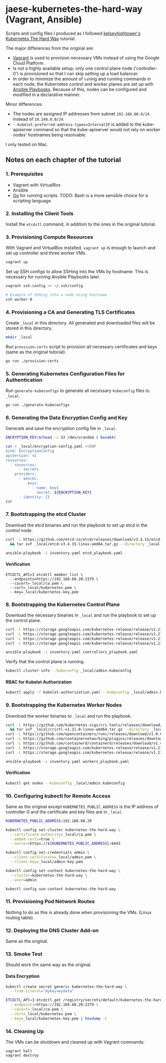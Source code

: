 # jaese-kubernetes-the-hard-way (Vagrant, Ansible)

Scripts and config files I produced as I followed [kelseyhightower's Kubernetes The Hard Way](https://github.com/kelseyhightower/kubernetes-the-hard-way) tutorial.

The major differences from the original are:

* [Vagrant](https://www.vagrantup.com) is used to provision necessary VMs instead of using the Google Cloud Platform.
* Is not a highly available setup; only one control plane node ('controller-0') is provisioned so that I can skip setting up a load balancer.
* In order to minimize the amount of `ssh`ing and running commands in each node, the Kubernetes control and worker planes are set up with [Ansible Playbooks](https://www.ansible.com). Because of this, nodes can be configured and modified in a declarative manner.

Minor differences:

* The nodes are assigned IP addresses from subnet `192.168.60.0/24` instead of `10.240.0.0/24`.
* `--kubelet-preferred-address-types=InternalIP` is added to the kube-apiserver command so that the kube-apiserver would not rely on worker nodes' hostnames being resolvable.

I only tested on Mac.

## Notes on each chapter of the tutorial

### 1. Prerequisites

* Vagrant with VirtualBox
* Ansible
* [Go](https://go.dev) for running scripts. TODO: Bash is a more sensible choice for a scripting language.

### 2. Installing the Client Tools

Install the `etcdctl` command, in addition to the ones in the original tutorial.

### 3. Provisioning Compute Resources

With Vagrant and VirtualBox installed, `vagrant up` is enough to launch and set up controller and three worker VMs.

```sh
vagrant up
```

Set up SSH configs to allow SSHing into the VMs by hostname. This is necessary for running Ansible Playbooks later.

```sh
vagrant ssh-config >> ~/.ssh/config

# Example of SSHing into a node using hostname
ssh worker-0
```

### 4. Provisioning a CA and Generating TLS Certificates

Create `_local` in this directory. All generated and downloaded files will be stored in this directory.

```sh
mkdir _local
```

Run `provision-certs` script to provision all necessary certificates and keys (same as the original tutorial).

```sh
go run ./provision-certs
````

### 5. Generating Kubernetes Configuration Files for Authentication

Run `generate-kubeconfigs` to generate all necessary `kubeconfig` files to `_local`.

```sh
go run ./generate-kubeconfigs
```

### 6. Generating the Data Encryption Config and Key

Generate and save the encryption config file in `_local`.

```sh
ENCRYPTION_KEY=$(head -c 32 /dev/urandom | base64)

cat > _local/encryption-config.yaml <<EOF
kind: EncryptionConfig
apiVersion: v1
resources:
  - resources:
      - secrets
    providers:
      - aescbc:
          keys:
            - name: key1
              secret: ${ENCRYPTION_KEY}
      - identity: {}
EOF
```

### 7. Bootstrapping the etcd Cluster

Download the etcd binaries and run the playbook to set up etcd in the control node.

```sh
curl -L https://github.com/etcd-io/etcd/releases/download/v3.4.15/etcd-v3.4.15-linux-amd64.tar.gz -o _local/etcd-v3.4.15-linux-amd64.tar.gz \
  && tar xvf _local/etcd-v3.4.15-linux-amd64.tar.gz --directory _local

ansible-playbook -i inventory.yaml etcd_playbook.yaml
```

#### Verification

```
ETCDCTL_API=3 etcdctl member list \
  --endpoints=https://192.168.60.20:2379 \
  --cacert=_local/ca.pem \
  --cert=_local/kubernetes.pem \
  --key=_local/kubernetes-key.pem
```

### 8. Bootstrapping the Kubernetes Control Plane

Download the necessary binaries in `_local` and run the playbook to set up the control plane.

```sh
curl -L https://storage.googleapis.com/kubernetes-release/release/v1.21.0/bin/linux/amd64/kube-apiserver -o _local/kube-apiserver
curl -L https://storage.googleapis.com/kubernetes-release/release/v1.21.0/bin/linux/amd64/kube-controller-manager -o _local/kube-controller-manager
curl -L https://storage.googleapis.com/kubernetes-release/release/v1.21.0/bin/linux/amd64/kube-scheduler -o _local/kube-scheduler
curl -L https://storage.googleapis.com/kubernetes-release/release/v1.21.0/bin/linux/amd64/kubectl -o _local/kubectl

ansible-playbook -i inventory.yaml controllers_playbook.yaml
```

Verify that the control plane is running.

```sh
kubectl cluster-info --kubeconfig _local/admin.kubeconfig
```

#### RBAC for Kubelet Authorization

```sh
kubectl apply -f kubelet-authorization.yaml --kubeconfig _local/admin.kubeconfig
```

### 9. Bootstrapping the Kubernetes Worker Nodes

Download the worker binaries to `_local` and run the playbook.

```sh
curl -L https://github.com/kubernetes-sigs/cri-tools/releases/download/v1.21.0/crictl-v1.21.0-linux-amd64.tar.gz -o _local/crictl-v1.21.0-linux-amd64.tar.gz \
  && tar xvf _local/crictl-v1.21.0-linux-amd64.tar.gz --directory _local
curl -L https://github.com/opencontainers/runc/releases/download/v1.0.0-rc93/runc.amd64 -o _local/runc
curl -L https://github.com/containernetworking/plugins/releases/download/v0.9.1/cni-plugins-linux-amd64-v0.9.1.tgz -o _local/cni-plugins-linux-amd64-v0.9.1.tgz
curl -L https://github.com/containerd/containerd/releases/download/v1.4.4/containerd-1.4.4-linux-amd64.tar.gz -o _local/containerd-1.4.4-linux-amd64.tar.gz
curl -L https://storage.googleapis.com/kubernetes-release/release/v1.21.0/bin/linux/amd64/kube-proxy -o _local/kube-proxy
curl -L https://storage.googleapis.com/kubernetes-release/release/v1.21.0/bin/linux/amd64/kubelet -o _local/kubelet

ansible-playbook -i inventory.yaml workers_playbook.yaml
```

#### Verification

```sh
kubectl get nodes --kubeconfig _local/admin.kubeconfig
```

### 10. Configuring kubectl for Remote Access

Same as the original except `KUBERNETES_PUBLIC_ADDRESS` is the IP address of controller-0 and the certificate and key files are in `_local`.

```sh
KUBERNETES_PUBLIC_ADDRESS=192.168.60.20

kubectl config set-cluster kubernetes-the-hard-way \
  --certificate-authority=_local/ca.pem \
  --embed-certs=true \
  --server=https://${KUBERNETES_PUBLIC_ADDRESS}:6443

kubectl config set-credentials admin \
  --client-certificate=_local/admin.pem \
  --client-key=_local/admin-key.pem

kubectl config set-context kubernetes-the-hard-way \
  --cluster=kubernetes-the-hard-way \
  --user=admin

kubectl config use-context kubernetes-the-hard-way
```

### 11. Provisioning Pod Network Routes

Nothing to do as this is already done when provisioning the VMs. (Linux routing table).

### 12. Deploying the DNS Cluster Add-on

Same as the original.

### 13. Smoke Test

Should work the same way as the original.

#### Data Encryption

```sh
kubectl create secret generic kubernetes-the-hard-way \
  --from-literal="mykey=mydata"

ETCDCTL_API=3 etcdctl get /registry/secrets/default/kubernetes-the-hard-way \
  --endpoints=https://192.168.60.20:2379 \
  --cacert=_local/ca.pem \
  --cert=_local/kubernetes.pem \
  --key=_local/kubernetes-key.pem | hexdump -C
```

### 14. Cleaning Up

The VMs can be shutdown and cleaned up with Vagrant commands:

```
vagrant halt
vagrant destroy
```
